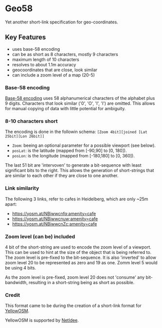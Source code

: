 # Geo58

Yet another short-link specification for geo-coordinates.

## Key Features

* uses base-58 encoding
* can be as short as 8 characters, mostly 9 characters
* maximum length of 10 characters
* resolves to about 1.1m accuracy
* geocoordinates that are close, look similar
* can include a zoom level of a map (20-5)


### Base-58 encoding

[Base-58 encoding](https://en.wikipedia.org/wiki/Base58) uses 58 alphanumerical characters of the alphabet plus 9 digits.
Characters that look similar ('0', 'O', 'I', 'l') are omitted. 
This allows for manual copying of data with little potential for ambiguity. 

### 8-10 characters short

The encoding is done in the followin schema:
`[Zoom 4bit][joined [Lat 25bit][Lon 26bit]]`

* `Zoom`: beeing an optional parameter for a possible viewport (see below).
* `posLat`: is the latitude (mapped from [-90,90] to [0, 180]).
* `posLon`: is the longitude (mapped from [-180,180] to [0, 360]).

The last 51 bit are 'intervoven' to generate a bit-sequence with least significant bits to the right.
This allows the generation of short-strings that are similar to each other if they are close to one another.


### Link similarity

The following 3 links, refer to cafes in Heidelberg, which are only ~25m apart:

* https://yosm.at/NBiwwcnfq;amenity=cafe
* https://yosm.at/NBiwwcnuw;amenity=cafe
* https://yosm.at/NBiwwcnZc;amenity=cafe


### Zoom level (can be) included

4 bit of the short-string are used to encode the zoom level of a viewport. This can be used to
hint at the size of the object that is being referred to. 
The zoom level is pre-fixed to the bit-sequence. It is also 'inverted' to allow zoom level 20
to be represented as zero and 19 as one. Zomm level 5 would be using 4 bits.

As the zoom level is pre-fixed, zoom level 20 does not 'consume' any bit-bandwidth, resulting in a 
short-string being as short as possible.


### Credit

This format came to be during the creation of a short-link format for [YellowOSM](https://yellowosm.com).

YellowOSM is supported by [NetIdee](https://netidee.at/yellowosm).
